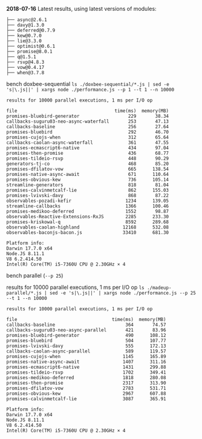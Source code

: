 **2018-07-16** Latest results, using latest versions of modules:

    ├── async@2.6.1
    ├── davy@1.3.0
    ├── deferred@0.7.9
    ├── kew@0.7.0
    ├── lie@3.3.0
    ├── optimist@0.6.1
    ├── promise@8.0.1
    ├── q@1.5.1
    ├── rsvp@4.8.3
    ├── vow@0.4.17
    ├── when@3.7.8

bench doxbee-sequential `ls ./doxbee-sequential/*.js | sed -e 's|\.js||' | xargs node ./performance.js --p 1 --t 1 --n 10000`

    results for 10000 parallel executions, 1 ms per I/O op

    file                                    time(ms)  memory(MB)
    promises-bluebird-generator                  229       38.34
    callbacks-suguru03-neo-async-waterfall       253       47.13
    callbacks-baseline                           256       27.64
    promises-bluebird                            292       46.70
    promises-cujojs-when                         312       65.64
    callbacks-caolan-async-waterfall             361       47.55
    promises-ecmascript6-native                  434       97.04
    promises-then-promise                        436       68.77
    promises-tildeio-rsvp                        448       90.29
    generators-tj-co                             468       85.20
    promises-dfilatov-vow                        665      138.54
    promises-native-async-await                  671      110.64
    promises-obvious-kew                         736      105.14
    streamline-generators                        818       81.04
    promises-calvinmetcalf-lie                   862      155.03
    promises-lvivski-davy                        868       87.22
    observables-pozadi-kefir                    1234      139.05
    streamline-callbacks                        1366      100.46
    promises-medikoo-deferred                   1552       98.87
    observables-Reactive-Extensions-RxJS        2285      233.30
    promises-kriskowal-q                        8592      289.68
    observables-caolan-highland                12168      532.08
    observables-baconjs-bacon.js               33410      681.30

    Platform info:
    Darwin 17.7.0 x64
    Node.JS 8.11.1
    V8 6.2.414.50
    Intel(R) Core(TM) i5-7360U CPU @ 2.30GHz × 4

bench parallel (`--p 25`)

results for 10000 parallel executions, 1 ms per I/O op `ls ./madeup-parallel/*.js | sed -e 's|\.js||' | xargs node ./performance.js --p 25 --t 1 --n 10000`

    results for 10000 parallel executions, 1 ms per I/O op

    file                                   time(ms)  memory(MB)
    callbacks-baseline                          364       74.57
    callbacks-suguru03-neo-async-parallel       421       83.96
    promises-bluebird-generator                 490      108.12
    promises-bluebird                           504      107.77
    promises-lvivski-davy                       555      172.13
    callbacks-caolan-async-parallel             589      119.57
    promises-cujojs-when                       1145      165.89
    promises-native-async-await                1407      311.16
    promises-ecmascript6-native                1431      299.88
    promises-tildeio-rsvp                      1702      349.41
    promises-medikoo-deferred                  1818      280.08
    promises-then-promise                      2317      313.90
    promises-dfilatov-vow                      2783      531.71
    promises-obvious-kew                       2967      607.88
    promises-calvinmetcalf-lie                 3087      365.91

    Platform info:
    Darwin 17.7.0 x64
    Node.JS 8.11.1
    V8 6.2.414.50
    Intel(R) Core(TM) i5-7360U CPU @ 2.30GHz × 4
